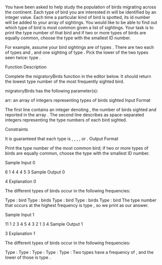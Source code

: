 
You have been asked to help study the population of birds migrating across the continent. Each type of bird you are interested in will be identified by an integer value. Each time a particular kind of bird is spotted, its id number will be added to your array of sightings. You would like to be able to find out which type of bird is most common given a list of sightings. Your task is to print the type number of that bird and if two or more types of birds are equally common, choose the type with the smallest ID number.

For example, assume your bird sightings are of types . There are two each of types  and , and one sighting of type . Pick the lower of the two types seen twice: type .

Function Description

Complete the migratoryBirds function in the editor below. It should return the lowest type number of the most frequently sighted bird.

migratoryBirds has the following parameter(s):

arr: an array of integers representing types of birds sighted
Input Format

The first line contains an integer denoting , the number of birds sighted and reported in the array .
The second line describes  as  space-separated integers representing the type numbers of each bird sighted.

Constraints

It is guaranteed that each type is , , , , or .
Output Format

Print the type number of the most common bird; if two or more types of birds are equally common, choose the type with the smallest ID number.

Sample Input 0

6
1 4 4 4 5 3
Sample Output 0

4
Explanation 0

The different types of birds occur in the following frequencies:

Type :  bird
Type :  birds
Type :  bird
Type :  birds
Type :  bird
The type number that occurs at the highest frequency is type , so we print  as our answer.

Sample Input 1

11
1 2 3 4 5 4 3 2 1 3 4
Sample Output 1

3
Explanation 1

The different types of birds occur in the following frequencies:

Type : 
Type : 
Type : 
Type : 
Type : 
Two types have a frequency of , and the lower of those is type .
